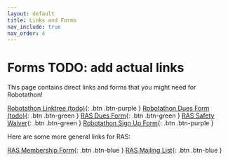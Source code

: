 ```yaml
---
layout: default
title: Links and Forms
nav_include: true
nav_order: 4
---
```


# Forms TODO: add actual links 

This page contains direct links and forms that you might need for Robotathon!

[Robotathon Linktree (todo)](a){: .btn .btn-purple } 
[Robotathon Dues Form (todo)](a){: .btn .btn-green }
[RAS Dues Form](https://utdirect.utexas.edu/nlogon/txshop/item_details.WBX?application_name=ENENGALU&component=0&dept_prefix=E2&item_id=199&cat_seq_chosen=02&subcategory_seq_chosen=000){: .btn .btn-green }
[RAS Safety Waiver](https://docs.google.com/forms/d/e/1FAIpQLSdRvNc2R3vnG0AXu4k7bypacyeB2jgF_D1nDPq76kE8WIIBmQ/viewform){: .btn .btn-green }
[Robotathon Sign Up Form](https://docs.google.com/forms/d/e/1FAIpQLScSTcmRPuThAxm5Y_3yomNF6AkQEQ5HVp_gJdVz3lGVPYHTgw/viewform){: .btn .btn-purple } 

Here are some more general links for RAS:

[RAS Membership Form](https://docs.google.com/forms/d/e/1FAIpQLSf5v1L3MB3naSaYESixKXnwWSFYm6uatYRvCiesrBWiLwvQuQ/viewform){: .btn .btn-blue }
[RAS Mailing List](https://docs.google.com/forms/d/e/1FAIpQLScdAMIHPdN18ZUY6EZq9AYJMJMIKXiRspwr9NHgzLCBaIh4nw/viewform){: .btn .btn-blue }
